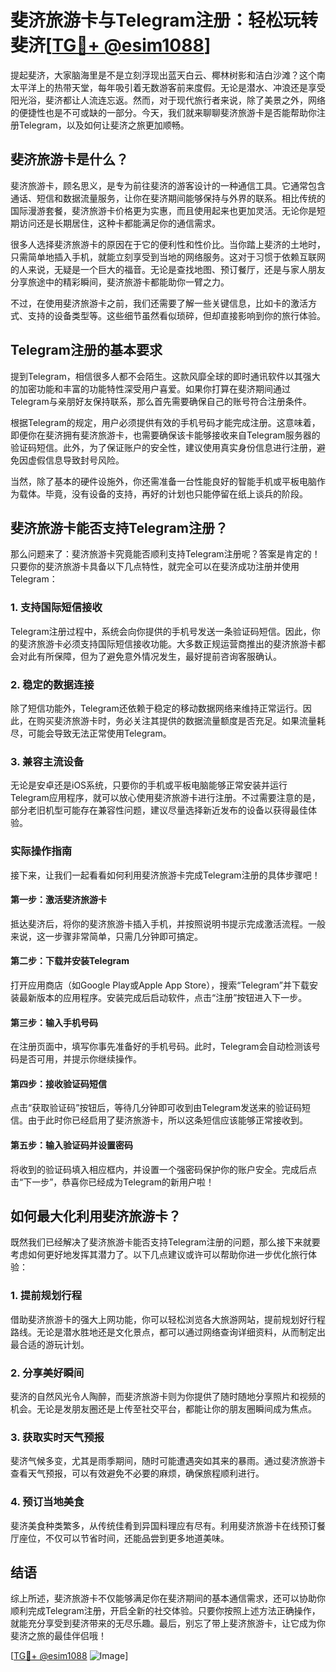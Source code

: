 # 斐济旅游卡与Telegram注册：轻松玩转斐济[[TG💪+ @esim1088](https://t.me/s/esim1088)]

提起斐济，大家脑海里是不是立刻浮现出蓝天白云、椰林树影和洁白沙滩？这个南太平洋上的热带天堂，每年吸引着无数游客前来度假。无论是潜水、冲浪还是享受阳光浴，斐济都让人流连忘返。然而，对于现代旅行者来说，除了美景之外，网络的便捷性也是不可或缺的一部分。今天，我们就来聊聊斐济旅游卡是否能帮助你注册Telegram，以及如何让斐济之旅更加顺畅。

## 斐济旅游卡是什么？

斐济旅游卡，顾名思义，是专为前往斐济的游客设计的一种通信工具。它通常包含通话、短信和数据流量服务，让你在斐济期间能够保持与外界的联系。相比传统的国际漫游套餐，斐济旅游卡价格更为实惠，而且使用起来也更加灵活。无论你是短期访问还是长期居住，这种卡都能满足你的通信需求。

很多人选择斐济旅游卡的原因在于它的便利性和性价比。当你踏上斐济的土地时，只需简单地插入手机，就能立刻享受到当地的网络服务。这对于习惯于依赖互联网的人来说，无疑是一个巨大的福音。无论是查找地图、预订餐厅，还是与家人朋友分享旅途中的精彩瞬间，斐济旅游卡都能助你一臂之力。

不过，在使用斐济旅游卡之前，我们还需要了解一些关键信息，比如卡的激活方式、支持的设备类型等。这些细节虽然看似琐碎，但却直接影响到你的旅行体验。

## Telegram注册的基本要求

提到Telegram，相信很多人都不会陌生。这款风靡全球的即时通讯软件以其强大的加密功能和丰富的功能特性深受用户喜爱。如果你打算在斐济期间通过Telegram与亲朋好友保持联系，那么首先需要确保自己的账号符合注册条件。

根据Telegram的规定，用户必须提供有效的手机号码才能完成注册。这意味着，即便你在斐济拥有斐济旅游卡，也需要确保该卡能够接收来自Telegram服务器的验证码短信。此外，为了保证账户的安全性，建议使用真实身份信息进行注册，避免因虚假信息导致封号风险。

当然，除了基本的硬件设施外，你还需准备一台性能良好的智能手机或平板电脑作为载体。毕竟，没有设备的支持，再好的计划也只能停留在纸上谈兵的阶段。

## 斐济旅游卡能否支持Telegram注册？

那么问题来了：斐济旅游卡究竟能否顺利支持Telegram注册呢？答案是肯定的！只要你的斐济旅游卡具备以下几点特性，就完全可以在斐济成功注册并使用Telegram：

### 1. 支持国际短信接收
Telegram注册过程中，系统会向你提供的手机号发送一条验证码短信。因此，你的斐济旅游卡必须支持国际短信接收功能。大多数正规运营商推出的斐济旅游卡都会对此有所保障，但为了避免意外情况发生，最好提前咨询客服确认。

### 2. 稳定的数据连接
除了短信功能外，Telegram还依赖于稳定的移动数据网络来维持正常运行。因此，在购买斐济旅游卡时，务必关注其提供的数据流量额度是否充足。如果流量耗尽，可能会导致无法正常使用Telegram。

### 3. 兼容主流设备
无论是安卓还是iOS系统，只要你的手机或平板电脑能够正常安装并运行Telegram应用程序，就可以放心使用斐济旅游卡进行注册。不过需要注意的是，部分老旧机型可能存在兼容性问题，建议尽量选择新近发布的设备以获得最佳体验。

### 实际操作指南
接下来，让我们一起看看如何利用斐济旅游卡完成Telegram注册的具体步骤吧！

#### 第一步：激活斐济旅游卡
抵达斐济后，将你的斐济旅游卡插入手机，并按照说明书提示完成激活流程。一般来说，这一步骤非常简单，只需几分钟即可搞定。

#### 第二步：下载并安装Telegram
打开应用商店（如Google Play或Apple App Store），搜索“Telegram”并下载安装最新版本的应用程序。安装完成后启动软件，点击“注册”按钮进入下一步。

#### 第三步：输入手机号码
在注册页面中，填写你事先准备好的手机号码。此时，Telegram会自动检测该号码是否可用，并提示你继续操作。

#### 第四步：接收验证码短信
点击“获取验证码”按钮后，等待几分钟即可收到由Telegram发送来的验证码短信。由于此时你已经启用了斐济旅游卡，所以这条短信应该能够正常接收到。

#### 第五步：输入验证码并设置密码
将收到的验证码填入相应框内，并设置一个强密码保护你的账户安全。完成后点击“下一步”，恭喜你已经成为Telegram的新用户啦！

## 如何最大化利用斐济旅游卡？

既然我们已经解决了斐济旅游卡能否支持Telegram注册的问题，那么接下来就要考虑如何更好地发挥其潜力了。以下几点建议或许可以帮助你进一步优化旅行体验：

### 1. 提前规划行程
借助斐济旅游卡的强大上网功能，你可以轻松浏览各大旅游网站，提前规划好行程路线。无论是潜水胜地还是文化景点，都可以通过网络查询详细资料，从而制定出最合适的游玩计划。

### 2. 分享美好瞬间
斐济的自然风光令人陶醉，而斐济旅游卡则为你提供了随时随地分享照片和视频的机会。无论是发朋友圈还是上传至社交平台，都能让你的朋友圈瞬间成为焦点。

### 3. 获取实时天气预报
斐济气候多变，尤其是雨季期间，随时可能遭遇突如其来的暴雨。通过斐济旅游卡查看天气预报，可以有效避免不必要的麻烦，确保旅程顺利进行。

### 4. 预订当地美食
斐济美食种类繁多，从传统佳肴到异国料理应有尽有。利用斐济旅游卡在线预订餐厅座位，不仅可以节省时间，还能品尝到更多地道美味。

## 结语

综上所述，斐济旅游卡不仅能够满足你在斐济期间的基本通信需求，还可以协助你顺利完成Telegram注册，开启全新的社交体验。只要你按照上述方法正确操作，就能充分享受到斐济带来的无尽乐趣。最后，别忘了带上斐济旅游卡，让它成为你斐济之旅的最佳伴侣哦！

[[TG💪+ @esim1088](https://t.me/s/esim1088) ![Image](https://i.postimg.cc/4NQfJmqS/Snipaste-2025-05-13-00-14-12.png)]